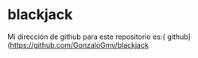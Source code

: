 # blackjack

Mi dirección de github para este repositorio es:{ github](https://github.com/GonzaloGmv/blackjack
